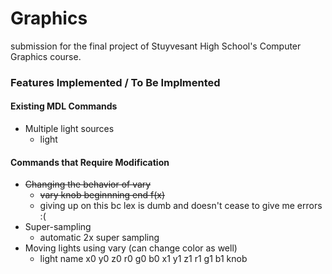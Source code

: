 # Graphics
submission for the final project of Stuyvesant High School's Computer Graphics course.

### Features Implemented / To Be Implmented
#### Existing MDL Commands
- Multiple light sources
  - light
#### Commands that Require Modification
- ~~Changing the behavior of vary~~
  - ~~vary knob beginnning end f(x)~~
  - giving up on this bc lex is dumb and doesn't cease to give me errors :(
- Super-sampling
  - automatic 2x super sampling
- Moving lights using vary (can change color as well)
  - light name x0 y0 z0 r0 g0 b0 x1 y1 z1 r1 g1 b1 knob
